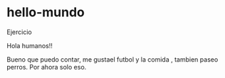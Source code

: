 # hello-mundo
Ejercicio  

Hola humanos!!

  Bueno  que puedo contar, me gustael futbol y la comida , tambien paseo  perros.  Por ahora solo eso.  
